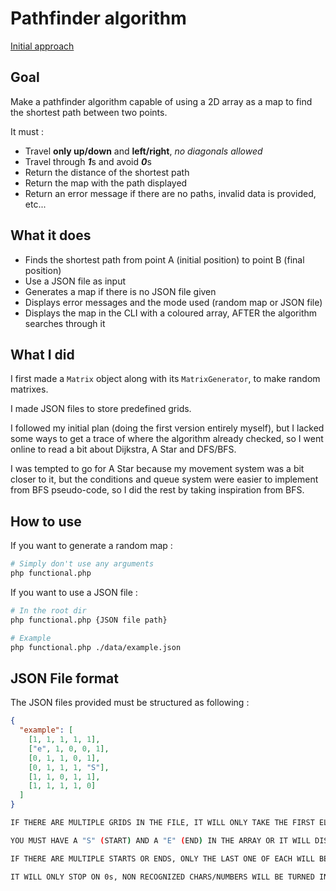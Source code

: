 # Pathfinder algorithm

[Initial approach](./information/initial.md)

## Goal

Make a pathfinder algorithm capable of using a 2D array as a map to find the shortest path between two points.

It must :

- Travel **only up/down** and **left/right**, *no diagonals allowed*
- Travel through ***1***s and avoid ***0***s
- Return the distance of the shortest path
- Return the map with the path displayed
- Return an error message if there are no paths, invalid data is provided, etc...

## What it does

- Finds the shortest path from point A (initial position) to point B (final position)
- Use a JSON file as input
- Generates a map if there is no JSON file given
- Displays error messages and the mode used (random map or JSON file)
- Displays the map in the CLI with a coloured array, AFTER the algorithm searches through it

## What I did

I first made a `Matrix` object along with its `MatrixGenerator`, to make random matrixes.

I made JSON files to store predefined grids.

I followed my initial plan (doing the first version entirely myself), but I lacked some ways to get a trace of where the algorithm already checked, so I went online to read a bit about Dijkstra, A Star and DFS/BFS.

I was tempted to go for A Star because my movement system was a bit closer to it, but the conditions and queue system were easier to implement from BFS pseudo-code, so I did the rest by taking inspiration from BFS.

## How to use

If you want to generate a random map :

```sh
# Simply don't use any arguments
php functional.php
```

If you want to use a JSON file :

```sh
# In the root dir
php functional.php {JSON file path}
```

```sh
# Example
php functional.php ./data/example.json
```

## JSON File format

The JSON files provided must be structured as following :

```json
{
  "example": [
    [1, 1, 1, 1, 1],
    ["e", 1, 0, 0, 1],
    [0, 1, 1, 0, 1],
    [0, 1, 1, 1, "S"],
    [1, 1, 0, 1, 1],
    [1, 1, 1, 1, 0]
  ]
}
```

```sh
IF THERE ARE MULTIPLE GRIDS IN THE FILE, IT WILL ONLY TAKE THE FIRST ELEMENT

YOU MUST HAVE A "S" (START) AND A "E" (END) IN THE ARRAY OR IT WILL DISPLAY AN "INVALID FILE FORMAT" ERROR

IF THERE ARE MULTIPLE STARTS OR ENDS, ONLY THE LAST ONE OF EACH WILL BE USED

IT WILL ONLY STOP ON 0s, NON RECOGNIZED CHARS/NUMBERS WILL BE TURNED INTO 1s
```
